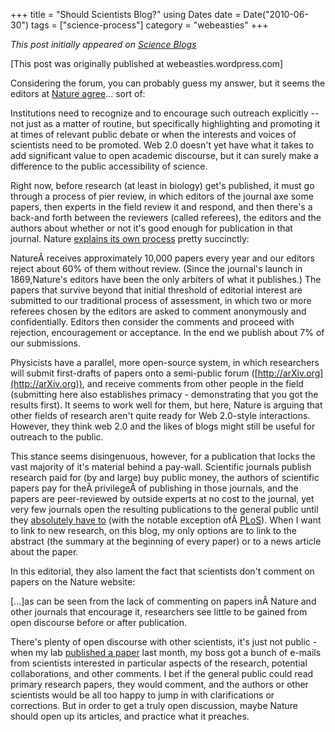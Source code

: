 +++
title = "Should Scientists Blog?"
using Dates
date = Date("2010-06-30")
tags = ["science-process"]
category = "webeasties"
+++

_This post initially appeared on [Science Blogs](http://scienceblogs.com/webeasties)_

[This post was originally published at webeasties.wordpress.com]

Considering the forum, you can probably guess my answer, but it seems the editors at [Nature](http://www.nature.com/nature/journal/v466/n7302/full/466008a.html)[ agree](http://www.nature.com/nature/journal/v466/n7302/full/466008a.html)... sort of:

Institutions need to recognize and to encourage such outreach explicitly -- not just as a matter of routine, but specifically highlighting and promoting it at times of relevant public debate or when the interests and voices of scientists need to be promoted. Web 2.0 doesn't yet have what it takes to add significant value to open academic discourse, but it can surely make a difference to the public accessibility of science.

Right now, before research (at least in biology) get's published, it must go through a process of pier review, in which editors of the journal axe some papers, then experts in the field review it and respond, and then there's a back-and forth between the reviewers (called referees), the editors and the authors about whether or not it's good enough for publication in that journal. Nature [explains its own process](http://www.nature.com/nature/peerreview/debate/nature05535.html) pretty succinctly:

NatureÂ receives approximately 10,000 papers every year and our editors reject about 60% of them without review. (Since the journal's launch in 1869,Nature's editors have been the only arbiters of what it publishes.) The papers that survive beyond that initial threshold of editorial interest are submitted to our traditional process of assessment, in which two or more referees chosen by the editors are asked to comment anonymously and confidentially. Editors then consider the comments and proceed with rejection, encouragement or acceptance. In the end we publish about 7% of our submissions.

Physicists have a parallel, more open-source system, in which researchers will submit first-drafts of papers onto a semi-public forum ([http://arXiv.org](http://arXiv.org)), and receive comments from other people in the field (submitting here also establishes primacy - demonstrating that you got the results first). It seems to work well for them, but here, Nature is arguing that other fields of research aren't quite ready for Web 2.0-style interactions. However, they think web 2.0 and the likes of blogs might still be useful for outreach to the public.

This stance seems disingenuous, however, for a publication that locks the vast majority of it's material behind a pay-wall. Scientific journals publish research paid for (by and large) buy public money, the authors of scientific papers pay for theÂ privilegeÂ of publishing in those journals, and the papers are peer-reviewed by outside experts at no cost to the journal, yet very few journals open the resulting publications to the general public until they [absolutely have to](http://publicaccess.nih.gov/) (with the notable exception ofÂ [PLoS](http://www.plos.org/)). When I want to link to new research, on this blog, my only options are to link to the abstract (the summary at the beginning of every paper) or to a news article about the paper.

In this editorial, they also lament the fact that scientists don't comment on papers on the Nature website:

[...]as can be seen from the lack of commenting on papers inÂ Nature and other journals that encourage it, researchers see little to be gained from open discourse before or after publication.

There's plenty of open discourse with other scientists, it's just not public - when my lab [published a paper](http://www.sciencedirect.com/science?_ob=ArticleURL&_udi=B6WSN-50160C2-1&_user=2503305&_coverDate=05/14/2010&_rdoc=1&_fmt=high&_orig=search&_sort=d&_docanchor=&view=c&_acct=C000057638&_version=1&_urlVersion=0&_userid=2503305&md5=a6bf29db02d47b567fd1f3ae8e5a5582) last month, my boss got a bunch of e-mails from scientists interested in particular aspects of the research, potential collaborations, and other comments. I bet if the general public could read primary research papers, they would comment, and the authors or other scientists would be all too happy to jump in with clarifications or corrections. But in order to get a truly open discussion, maybe Nature should open up its articles, and practice what it preaches.

      
  

